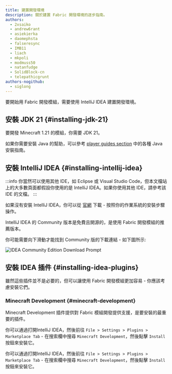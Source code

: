 ```yaml
---
title: 建置開發環境
description: 關於建置 Fabric 開發環境的逐步指南。
authors:
  - 2xsaiko
  - andrew6rant
  - asiekierka
  - daomephsta
  - falseresync
  - IMB11
  - liach
  - mkpoli
  - modmuss50
  - natanfudge
  - SolidBlock-cn
  - telepathicgrunt
authors-nogithub:
  - siglong
---
```


要開始用 Fabric 開發模組，需要使用 IntelliJ IDEA 建置開發環境。

## 安裝 JDK 21 {#installing-jdk-21}

要開發 Minecraft 1.21 的模組，你需要 JDK 21。

如果你需要安裝 Java 的幫助，可以參考 [player guides section](../../players/index) 中的各種 Java 安裝指南。

## 安裝 IntelliJ IDEA {#installing-intellij-idea}

:::info
你當然可以使用其他 IDE，如 Eclipse 或 Visual Studio Code，但本文檔站上的大多數頁面都假設你使用的是 IntelliJ IDEA。如果你使用其他 IDE，請參考該 IDE 的文檔。
:::

如果沒有安裝 IntelliJ IDEA，你可以從 [官網](https://www.jetbrains.com/idea/download/) 下載 - 按照你的作業系統的安裝步驟操作。

IntelliJ IDEA 的 Community 版本是免費且開源的，是使用 Fabric 開發模組的推薦版本。

你可能需要向下滑動才能找到 Community 版的下載連結 - 如下圖所示:

![IDEA Community Edition Download Prompt](/assets/develop/getting-started/idea-community.png)

## 安裝 IDEA 插件 {#installing-idea-plugins}

雖然這些插件並不是必要的，但可以讓使用 Fabric 開發模組更加容易 - 你應該考慮安裝它們。

### Minecraft Development {#minecraft-development}

Minecraft Development 插件提供對 Fabric 模組開發提供支援，是要安裝的最重要的插件。

你可以通過打開IntelliJ IDEA，然後前往 `File > Settings > Plugins > Marketplace Tab` - 在搜索欄中搜尋 `Minecraft Development`，然後點擊 `Install` 按鈕來安裝它。

你可以通過打開IntelliJ IDEA，然後前往 `File > Settings > Plugins > Marketplace Tab` - 在搜索欄中搜尋 `Minecraft Development`，然後點擊 `Install` 按鈕來安裝它。

